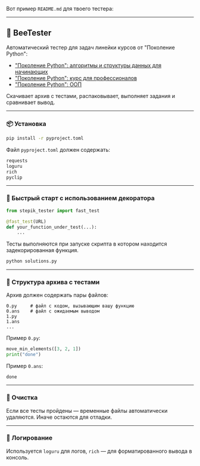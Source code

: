 Вот пример `README.md` для твоего тестера:

---

## 🧪 BeeTester

Автоматический тестер для задач линейки курсов от "Поколение Python":
- ["Поколение Python": алгоритмы и структуры данных для начинающих](https://stepik.org/course/100575/info)
- ["Поколение Python": курс для профессионалов](https://stepik.org/course/82541/info)
- ["Поколение Python": ООП](https://stepik.org/course/98974/info)


Скачивает архив с тестами, распаковывает, выполняет задания и сравнивает вывод.

---

### 📦 Установка

```bash
pip install -r pyproject.toml
```

Файл `pyproject.toml` должен содержать:

```txt
requests
loguru
rich
pyclip
```

---

### 🚀 Быстрый старт c использованием декоратора 

```python 
from stepik_tester import fast_test

@fast_test(URL)
def your_function_under_test(...):
    ...
```

Тесты выполняются при запуске скрипта в котором находится задекорированная функция.

```bash
python solutions.py
```


---

### 📁 Структура архива с тестами

Архив должен содержать пары файлов:

```
0.py     # файл с кодом, вызывающим вашу функцию
0.ans    # файл с ожидаемым выводом
1.py
1.ans
...
```

Пример `0.py`:

```python
move_min_elements([3, 2, 1])
print("done")
```

Пример `0.ans`:

```
done
```


---

### 🧼 Очистка

Если все тесты пройдены — временные файлы автоматически удаляются. Иначе остаются для отладки.

---

### 📝 Логирование

Используется `loguru` для логов, `rich` — для форматированного вывода в консоль.

